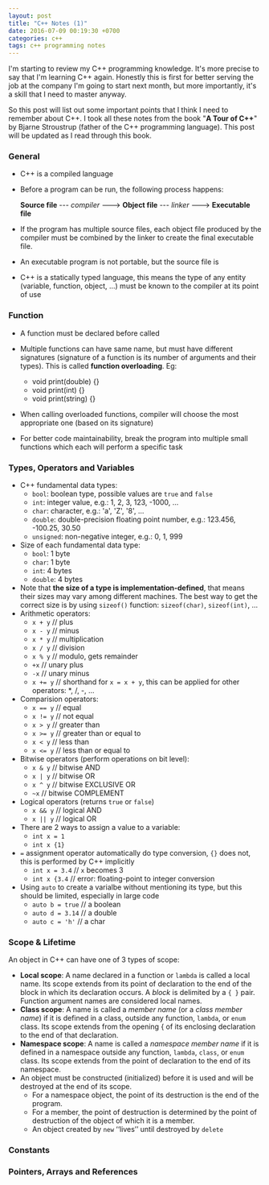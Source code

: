 ```yaml
---
layout: post
title: "C++ Notes (1)"
date: 2016-07-09 00:19:30 +0700
categories: c++
tags: c++ programming notes
---
```


I'm starting to review my C++ programming knowledge. It's more precise to say that I'm learning C++ again. Honestly this is first for better serving the job at the company I'm going to start next month, but more importantly, it's a skill that I need to master anyway. 

So this post will list out some important points that I think I need to remember about C++. I took all these notes from the book "**A Tour of C++**" by Bjarne Stroustrup (father of the C++ programming language). This post will be updated as I read through this book. 

### General

- C++ is a compiled language
- Before a program can be run, the following process happens:

    **Source file**  --- *compiler* ---> **Object file**  --- *linker* ---> **Executable file**
    
- If the program has multiple source files, each object file produced by the compiler must be combined by the linker to create the final executable file.
- An executable program is not portable, but the source file is
- C++ is a statically typed language, this means the type of any entity (variable, function, object, ...) must be known to the compiler at its point of use

### Function

- A function must be declared before called
- Multiple functions can have same name, but must have different signatures (signature of a function is its number of arguments and their types). This is called **function overloading**. Eg:
    - void print(double) {}
    - void print(int) {}
    - void print(string) {}
    
- When calling overloaded functions, compiler will choose the most appropriate one (based on its signature)
- For better code maintainability, break the program into multiple small functions which each will perform a specific task

### Types, Operators and Variables

- C++ fundamental data types:
    - `bool`: boolean type, possible values are `true` and `false`
    - `int`: integer value, e.g.: 1, 2, 3, 123, -1000, ...
    - `char`: character, e.g.: 'a', 'Z', '8', ...
    - `double`: double-precision floating point number, e.g.: 123.456, -100.25, 30.50
    - `unsigned`: non-negative integer, e.g.: 0, 1, 999
- Size of each fundamental data type:
    - `bool`: 1 byte
    - `char`: 1 byte
    - `int`: 4 bytes
    - `double`: 4 bytes
- Note that **the size of a type is implementation-defined**, that means their sizes may vary among different machines. The best way to get the correct size is by using `sizeof()` function: `sizeof(char)`, `sizeof(int)`, ...
- Arithmetic operators:
    - `x + y`   // plus 
    - `x - y`   // minus
    - `x * y`   // multiplication
    - `x / y`   // division
    - `x % y`   // modulo, gets remainder
    - `+x`     // unary plus
    - `-x`     // unary minus
    - `x += y`  // shorthand for `x = x + y`, this can be applied for other operators: *, /, -, ...
- Comparision operators:
    - `x == y`  // equal
    - `x != y`  // not equal
    - `x > y`   // greater than
    - `x >= y`  // greater than or equal to
    - `x < y`   // less than
    - `x <= y`  // less than or equal to    
- Bitwise operators (perform operations on bit level):
    - `x & y`     // bitwise AND
    - `x | y`     // bitwise OR
    - `x ^ y`     // bitwise EXCLUSIVE OR
    - `~x`        // bitwise COMPLEMENT 
- Logical operators (returns `true` or `false`)
    - `x && y`    // logical AND
    - `x || y`    // logical OR
- There are 2 ways to assign a value to a variable:
    - `int x = 1`
    - `int x {1}`
- `=` assignment operator automatically do type conversion, `{}` does not, this is performed by C++ implicitly
    - `int x = 3.4` // `x` becomes 3
    - `int x {3.4`  // error: floating-point to integer conversion
- Using `auto` to create a varialbe without mentioning its type, but this should be limited, especially in large code
    - `auto b = true`   // a boolean
    - `auto d = 3.14`   // a double
    - `auto c = 'h'`    // a char
    
### Scope & Lifetime

An object in C++ can have one of 3 types of scope:

- **Local scope**: A name declared in a function or `lambda` is called a local name. Its scope extends from its point of declaration to the end of the block in which its declaration occurs. A *block* is delimited by a `{ }` pair. Function argument names are considered local names.
- **Class scope**: A name is called a *member name* (or a *class member name*) if it is defined in a
class, outside any function, `lambda`, or `enum` class. Its scope extends from the opening { of its enclosing declaration to the end of that declaration.
- **Namespace scope**: A name is called a *namespace member name* if it is defined in a namespace outside any function, `lambda`, `class`, or `enum` class. Its scope extends from the point of declaration to the end of its namespace. 
- An object must be constructed (initialized) before it is used and will be destroyed at the end of its scope. 
    - For a namespace object, the point of its destruction is the end of the program.
    - For a member, the point of destruction is determined by the point of destruction of the object of which it is a member. 
    - An object created by `new` ‘‘lives’’ until destroyed by `delete`
    
### Constants

### Pointers, Arrays and References

